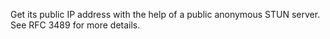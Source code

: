 Get its public IP address with the help of a public anonymous STUN server.
See RFC 3489 for more details.
